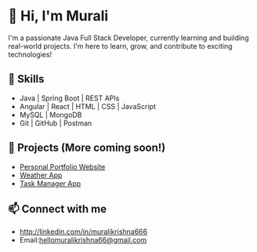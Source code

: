 # 👋 Hi, I'm Murali

I'm a passionate Java Full Stack Developer, currently learning and building real-world projects. I'm here to learn, grow, and contribute to exciting technologies!

## 🚀 Skills
- Java | Spring Boot | REST APIs
- Angular | React | HTML | CSS | JavaScript
- MySQL | MongoDB
- Git | GitHub | Postman

## 📌 Projects (More coming soon!)
- [Personal Portfolio Website](#)
- [Weather App](#)
- [Task Manager App](#)

## 📫 Connect with me
- http://linkedin.com/in/muralikrishna666
- Email:hellomuralikrishna66@gmail.com
